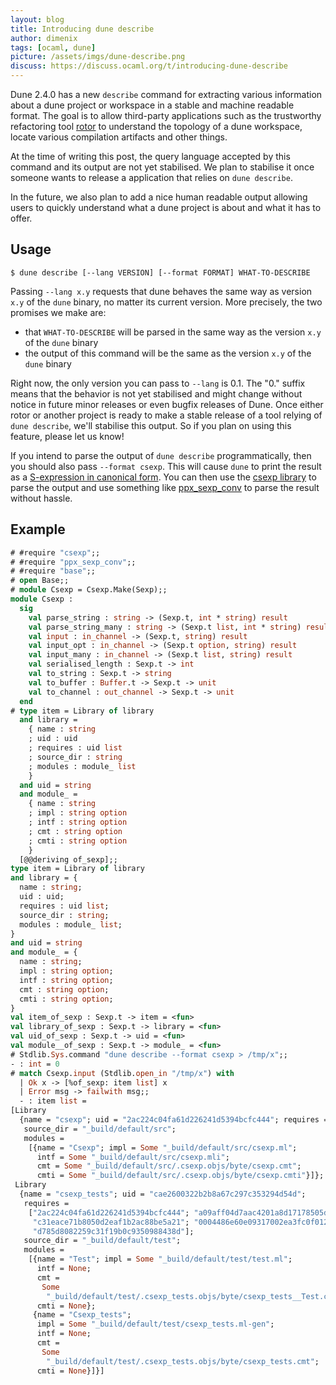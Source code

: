 ```yaml
---
layout: blog
title: Introducing dune describe
author: dimenix
tags: [ocaml, dune]
picture: /assets/imgs/dune-describe.png
discuss: https://discuss.ocaml.org/t/introducing-dune-describe
---
```


Dune 2.4.0 has a new `describe` command for extracting various
information about a dune project or workspace in a stable and machine
readable format. The goal is to allow third-party applications such as
the trustworthy refactoring tool [rotor][rotor] to understand the
topology of a dune workspace, locate various compilation artifacts and
other things.

At the time of writing this post, the query language accepted by this
command and its output are not yet stabilised. We plan to stabilise it
once someone wants to release a application that relies on `dune
describe`.

In the future, we also plan to add a nice human readable output
allowing users to quickly understand what a dune project is about and
what it has to offer.

[rotor]: https://trustworthy-refactoring.gitlab.io/refactorer/

Usage
-----


    $ dune describe [--lang VERSION] [--format FORMAT] WHAT-TO-DESCRIBE

Passing `--lang x.y` requests that dune behaves the same way as
version `x.y` of the `dune` binary, no matter its current
version. More precisely, the two promises we make are:

- that `WHAT-TO-DESCRIBE` will be parsed in the same way as the
  version `x.y` of the `dune` binary
- the output of this command will be the same as the version `x.y` of the
  `dune` binary

Right now, the only version you can pass to `--lang` is 0.1. The "0."
suffix means that the behavior is not yet stabilised and might change
without notice in future minor releases or even bugfix releases of
Dune. Once either rotor or another project is ready to make a stable
release of a tool relying of `dune describe`, we'll stabilise this
output. So if you plan on using this feature, please let us know!

If you intend to parse the output of `dune describe` programmatically,
then you should also pass `--format csexp`. This will cause `dune` to
print the result as a [S-expression in canonical
form][csexp-wiki]. You can then use the [csexp library][csexp-lib] to
parse the output and use something like [ppx_sexp_conv][ppx_sexp_conv]
to parse the result without hassle.

[csexp-wiki]: https://en.wikipedia.org/wiki/Canonical_S-expressions
[csexp-lib]: https://github.com/diml/csexp
[ppx_sexp_conv]: https://github.com/janestreet/ppx_sexp_conv

Example
-------

```ocaml
# #require "csexp";;
# #require "ppx_sexp_conv";;
# #require "base";;
# open Base;;
# module Csexp = Csexp.Make(Sexp);;
module Csexp :
  sig
    val parse_string : string -> (Sexp.t, int * string) result
    val parse_string_many : string -> (Sexp.t list, int * string) result
    val input : in_channel -> (Sexp.t, string) result
    val input_opt : in_channel -> (Sexp.t option, string) result
    val input_many : in_channel -> (Sexp.t list, string) result
    val serialised_length : Sexp.t -> int
    val to_string : Sexp.t -> string
    val to_buffer : Buffer.t -> Sexp.t -> unit
    val to_channel : out_channel -> Sexp.t -> unit
  end
# type item = Library of library
  and library =
    { name : string
    ; uid : uid
    ; requires : uid list
    ; source_dir : string
    ; modules : module_ list
    }
  and uid = string
  and module_ =
    { name : string
    ; impl : string option
    ; intf : string option
    ; cmt : string option
    ; cmti : string option
    }
  [@@deriving of_sexp];;
type item = Library of library
and library = {
  name : string;
  uid : uid;
  requires : uid list;
  source_dir : string;
  modules : module_ list;
}
and uid = string
and module_ = {
  name : string;
  impl : string option;
  intf : string option;
  cmt : string option;
  cmti : string option;
}
val item_of_sexp : Sexp.t -> item = <fun>
val library_of_sexp : Sexp.t -> library = <fun>
val uid_of_sexp : Sexp.t -> uid = <fun>
val module__of_sexp : Sexp.t -> module_ = <fun>
# Stdlib.Sys.command "dune describe --format csexp > /tmp/x";;
- : int = 0
# match Csexp.input (Stdlib.open_in "/tmp/x") with
  | Ok x -> [%of_sexp: item list] x
  | Error msg -> failwith msg;;
  - : item list =
[Library
  {name = "csexp"; uid = "2ac224c04fa61d226241d5394bcfc444"; requires = [];
   source_dir = "_build/default/src";
   modules =
    [{name = "Csexp"; impl = Some "_build/default/src/csexp.ml";
      intf = Some "_build/default/src/csexp.mli";
      cmt = Some "_build/default/src/.csexp.objs/byte/csexp.cmt";
      cmti = Some "_build/default/src/.csexp.objs/byte/csexp.cmti"}]};
 Library
  {name = "csexp_tests"; uid = "cae2600322b2b8a67c297c353294d54d";
   requires =
    ["2ac224c04fa61d226241d5394bcfc444"; "a09aff04d7aac4201a8d17178505dc41";
     "c31eace71b8050d2eaf1b2ac88be5a21"; "0004486e60e09317002ea3fc0f012c04";
     "d785d8082259c31f19b0c9350988438d"];
   source_dir = "_build/default/test";
   modules =
    [{name = "Test"; impl = Some "_build/default/test/test.ml";
      intf = None;
      cmt =
       Some
        "_build/default/test/.csexp_tests.objs/byte/csexp_tests__Test.cmt";
      cmti = None};
     {name = "Csexp_tests";
      impl = Some "_build/default/test/csexp_tests.ml-gen";
      intf = None;
      cmt =
       Some
        "_build/default/test/.csexp_tests.objs/byte/csexp_tests.cmt";
      cmti = None}]}]
```
